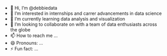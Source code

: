 - 👋 Hi, I’m @debbiedata
- 👀 I’m interested in  internships and carrer advancements in data science
- 🌱 I’m currently learning data analysis and visualization
- 💞️ I’m looking to collaborate on with a team of data enthusiasts across the globe
- 📫 How to reach me ...
- 😄 Pronouns: ...
- ⚡ Fun fact: ...

<!---
debbiedata/debbiedata is a ✨ special ✨ repository because its `README.md` (this file) appears on your GitHub profile.
You can click the Preview link to take a look at your changes.
--->
